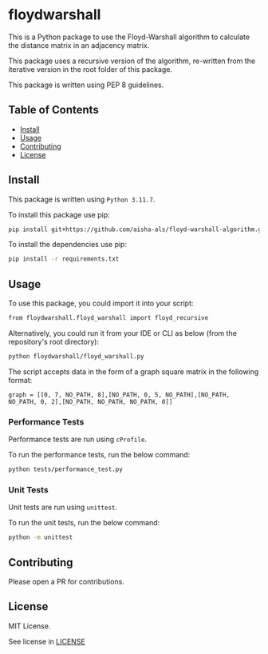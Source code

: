 # floydwarshall

This is a Python package to use the Floyd-Warshall algorithm to calculate the distance matrix in an adjacency matrix.

This package uses a recursive version of the algorithm, re-written from the iterative version in the root folder of this package.

This package is written using PEP 8 guidelines.

## Table of Contents

- [Install](#Install)
- [Usage](#Usage)
- [Contributing](#Contributing)
- [License](#License)

## Install

This package is written using `Python 3.11.7`.

To install this package use pip:
```sh
pip install git+https://github.com/aisha-als/floyd-warshall-algorithm.git
```

To install the dependencies use pip:
```sh
pip install -r requirements.txt
```

## Usage

To use this package, you could import it into your script:
```sh
from floydwarshall.floyd_warshall import floyd_recursive
```

Alternatively, you could run it from your IDE or CLI as below (from the repository's root directory):
```sh
python floydwarshall/floyd_warshall.py
```

The script accepts data in the form of a graph square matrix in the following format:

`graph = [[0, 7, NO_PATH, 8],[NO_PATH, 0, 5, NO_PATH],[NO_PATH, NO_PATH, 0, 2],[NO_PATH, NO_PATH, NO_PATH, 0]]`

### Performance Tests

Performance tests are run using `cProfile`. 

To run the performance tests, run the below command:
```sh
python tests/performance_test.py
```

### Unit Tests

Unit tests are run using `unittest`. 

To run the unit tests, run the below command:
```sh
python -m unittest
```

## Contributing

Please open a PR for contributions.

## License

MIT License.

See license in [LICENSE](floyd-warshall-algorithm/LICENSE)